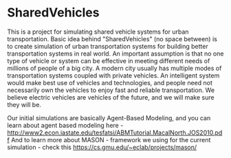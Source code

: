 # SharedVehicles
This is a project for simulating shared vehicle systems for urban transportation. 
Basic idea behind "SharedVehicles" (no space between) is to create simulation of urban transportation systems for building better transportation systems in real world. An important assumption is that no one type of vehicle or system can be effective in meeting different needs of millions of people of a big city. A modern city usually has multiple modes of transportation systems coupled with private vehicles. An intelligent system would make best use of vehicles and technologies, and people need not necessarily own the vehicles to enjoy fast and reliable transportation.
We believe electric vehicles are vehicles of the future, and we will make sure they will be.

Our initial simulations are basically Agent-Based Modeling, and you can learn about agent based modeling here -
http://www2.econ.iastate.edu/tesfatsi/ABMTutorial.MacalNorth.JOS2010.pdf
And to learn more about MASON - framework we using for the current simulation - check this
https://cs.gmu.edu/~eclab/projects/mason/
